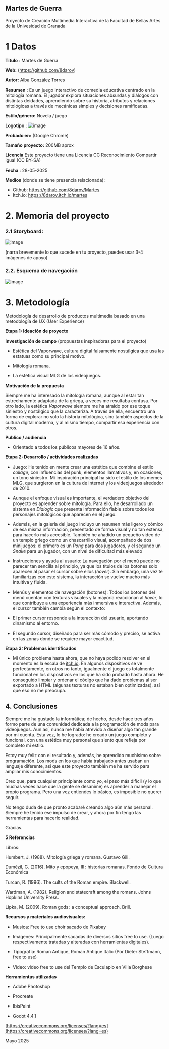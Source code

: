 ## Martes de Guerra 

Proyecto de Creación Multimedia Interactiva de la  Facultad de Bellas Artes de la Univesidad de Granada



# 1 Datos 



**Titulo** : Martes de Guerra

**Web:**   (https://github.com/8darov)

**Autor:**  Alba González Torres

**Resumen** : Es un juego interactivo de comedia educativa centrado en la mitología romana. El jugador explora situaciones absurdas y diálogos con distintas deidades, aprendiendo sobre su historia, atributos y relaciones mitológicas a través de mecánicas simples y decisiones ramificadas.

**Estilo/género:**  Novela / juego 

**Logotipo** : 
![image](https://github.com/user-attachments/assets/d14e94b1-3367-4292-a5e5-49b4cf3b8110)



**Probado en:**   (Google Chrome)

**Tamaño proyecto:** 200MB aprox

**Licencia** Este proyecto tiene una Licencia CC Reconocimiento Compartir igual (CC BY-SA)

**Fecha** : 28-05-2025

**Medios** (donde se tiene presencia relacionada):

- Github: https://github.com/8darov/Martes
- Itch.io: https://8darov.itch.io/martes

# 2. Memoria del proyecto 

### 2.1 Storyboard: 

![image](https://github.com/user-attachments/assets/4dcfb325-e5f3-4fac-8898-5ef476702e74)


(narra brevemente lo que sucede en tu proyecto, puedes usar 3-4 imágenes de apoyo)



### 2.2. Esquema de navegación 

![image](https://github.com/user-attachments/assets/eba007ec-e968-49a1-a0c9-2cffda7a98cc)

# 3. Metodología

Metodología de desarrollo de productos multimedia basado en una metodología de UX (User Experience)

**Etapa 1: Ideación de proyecto**

**Investigación de campo** (propuestas inspiradoras para el proyecto)

*   Estética del Vaporwave, cultura digital falsamente nostálgica que usa las estatuas como su principal motivo.
    
*   Mitología romana.
    
*   La estética visual MLG de los videojuegos.
    

**Motivación de la propuesta**

Siempre me ha interesado la mitología romana, aunque al estar tan estrechamente adaptada de la griega, a veces me resultaba confusa. Por otro lado, la estética _Vaporwave_ siempre me ha atraído por ese toque siniestro y nostálgico que la caracteriza. A través de ella, encuentro una forma de explorar no solo la historia mitológica, sino también aspectos de la cultura digital moderna, y al mismo tiempo, compartir esa experiencia con otros.

**Publico / audiencia**

*   Orientado a todos los públicos mayores de 16 años.
    

**Etapa 2: Desarrollo / actividades realizadas**

*   Juego: He tenido en mente crear una estética que combine el estilo _collage_, con influencias del punk, elementos llamativos y, en ocasiones, un tono siniestro. Mi inspiración principal ha sido el estilo de los memes MLG, que surgieron en la cultura de internet y los videojuegos alrededor de 2010. 
    
*   Aunque el enfoque visual es importante, el verdadero objetivo del proyecto es aprender sobre mitología. Para ello, he desarrollado un sistema en _Dialogic_ que presenta información fiable sobre todos los personajes mitológicos que aparecen en el juego.
    
*   Además, en la galería del juego incluyo un resumen más ligero y cómico de esa misma información, presentado de forma visual y no tan extensa, para hacerlo más accesible. También he añadido un pequeño video de un templo griego como un chascarrillo visual, acompañado de dos minijuegos: el primero es un _Pong_ para dos jugadores, y el segundo un _Snake_ para un jugador, con un nivel de dificultad más elevado
    
*   Instrucciones y ayuda al usuario: La navegación por el menú puede no parecer tan sencilla al principio, ya que los títulos de los botones solo aparecen al pasar el cursor sobre ellos (_hover_). Sin embargo, una vez te familiarizas con este sistema, la interacción se vuelve mucho más intuitiva y fluida.
    
*   Menús y elementos de navegación (botones): Todos los botones del menú cuentan con texturas visuales y la mayoría reaccionan al _hover_, lo que contribuye a una experiencia más inmersiva e interactiva. Además, el cursor también cambia según el contexto:

*   El primer cursor responde a la interacción del usuario, aportando dinamismo al entorno.
    
*   El segundo cursor, diseñado para ser más cómodo y preciso, se activa en las zonas donde se requiere mayor exactitud.
    

**Etapa 3: Problemas identificados**

*   Mi único problema hasta ahora, que no haya podido resolver en el momento es la escala de [itch.io](//itch.io). En algunos dispositivos se ve perfectamente, en otros no tanto, igualmente el juego es totalmente funcional en los dispositivos en los que ha sido probado hasta ahora. He conseguido limpiar y ordenar el código que ha dado problemas al ser exportado a HTML (algunas texturas no estaban bien optimizadas), así que eso no me preocupa.

## **4\. Conclusiones**

Siempre me ha gustado la informática; de hecho, desde hace tres años formo parte de una comunidad dedicada a la programación de mods para videojuegos. Aun así, nunca me había atrevido a diseñar algo tan grande por mi cuenta. Esta vez, lo he logrado: he creado un juego completo y funcional, con una estética muy personal que siento que refleja por completo mi estilo.

Estoy muy feliz con el resultado y, además, he aprendido muchísimo sobre programación. Los mods en los que había trabajado antes usaban un lenguaje diferente, así que este proyecto también me ha servido para ampliar mis conocimientos.

Creo que, para cualquier principiante como yo, el paso más difícil (y lo que muchas veces hace que la gente se desanime) es aprender a manejar el propio programa. Pero una vez entiendes lo básico, es imposible no querer seguir.

No tengo duda de que pronto acabaré creando algo aún más personal. Siempre he tenido ese impulso de crear, y ahora por fin tengo las herramientas para hacerlo realidad.

Gracias.

**5 Referencias**

Libros:


Humbert, J. (1988). Mitología griega y romana. Gustavo Gili.

Dumézil, G. (2016). Mito y epopeya, III : historias romanas. Fondo de Cultura Económica

Turcan, R. (1996). The cults of the Roman empire. Blackwell.

Wardman, A. (1982). Religion and statecraft among the romans. Johns Hopkins University Press.

Lipka, M. (2009). Roman gods : a conceptual approach. Brill.
    

**Recursos y materiales audiovisuales:**

*   Musica: Free to use choir sacado de Pixabay
    
*   Imágenes: Principalmente sacadas de diversos sitios free to use. (Luego respectivamente tratadas y alteradas con herramientas digitales).
    
*   Tipografía: Roman Antique, Roman Antique Italic (Por Dieter Steffmann, free to use)
    
*   Vídeo: video free to use del Templo de Esculapio en Villa Borghese
    

**Herramientas utilizadas**

*   Adobe Photoshop
    
*   Procreate
    
*   IbisPaint
    
*   Godot 4.4.1
    

[https://creativecommons.org/licenses/?lang=es](https://creativecommons.org/licenses/?lang=es)

Mayo 2025


